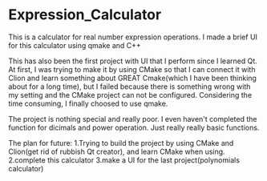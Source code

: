 # Expression_Calculator
This is a calculator for real number expression operations. I made a brief UI for this calculator using qmake and C++

This has also been the first project with UI that I perform since I learned Qt. At first, I was trying to make it by using CMake so that I can connect it with Clion and learn something about GREAT Cmake(which I have been thinking about for a long time), but I failed because there is something wrong with my setting and the CMake project can not be configured. Considering the time consuming, I finally choosed to use qmake.

The project is nothing special and really poor. I even haven't completed the function for dicimals and power operation. Just really really basic functions.

The plan for future:
1.Trying to build the project by using CMake and Clion(get rid of rubbish Qt creator), and learn CMake when using.
2.complete this calculator
3.make a UI for the last project(polynomials calculator)
